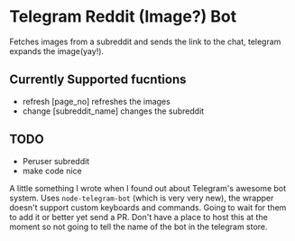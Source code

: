 Telegram Reddit (Image?) Bot
============================

Fetches images from a subreddit and sends the link to the chat, telegram expands the image(yay!).

Currently Supported fucntions
----------------------------

 - refresh [page_no]  refreshes the images
 - change [subreddit_name] changes the subreddit

TODO
---------------------------

 - Peruser subreddit
 - make code nice


A little something I wrote when I found out about Telegram's awesome bot system. Uses `node-telegram-bot` (which is very very new), the wrapper doesn't support custom keyboards and commands. Going to wait for them to add it or better yet send a PR. Don't have a place to host this at the moment so not going to tell the name of the bot in the telegram store.
